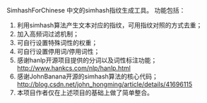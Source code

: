 SimhashForChinese
中文的simhash指纹生成工具。
功能包括：
1. 利用simhash算法产生文本对应的指纹，可用指纹对照的方式去重；
2. 加入高频词过滤机制；
3. 可自行设置特殊词性的权重；
4. 可自行设置停用词/停用词性；
5. 感谢hanlp开源项目提供的分词以及词性标注功能；http://www.hankcs.com/nlp/hanlp.html
6. 感谢JohnBanana开源的simhash算法的核心代码；http://blog.csdn.net/john_hongming/article/details/41696115
7. 本项目作者仅在上述项目的基础上做了简单整合。
